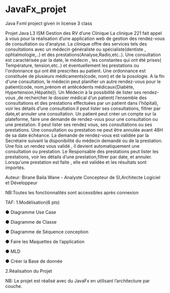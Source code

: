 # JavaFx_projet
Java Fxml project given in license 3 class

  Projet Java L3 ISM
Gestion des RV d’une Clinique La clinique 221 fait appel à vous pour la réalisation d’une application web de 
gestion des rendez-vous de consultation ou d’analyse. La clinique offre des services tels des consultations avec 
un médecin généraliste ou spécialiste(dentiste , ophtalmologie,..) et des prestations(Analyse,Radio,etc..).
Une consultation est caractérisée par la date, le médecin , les constantes qui ont été prises( Température, 
tension,etc..) et éventuellement les prestations ou l'ordonnance qui ont été prescrites au patient.
Une ordonnance est constituée de plusieurs médicaments(code, nom) et de la posologie. A la fin d'une consultation,
le médecin peut planifier un autre rendez-vous pour le patient(code, nom,prénom et antécédents médicaux{Diabète,
Hypertension,Hépatite}). Un Médecin à la possibilité de lister ses rendez-vous ,de rechercher le dossier médical
d’un patient( l’ensemble des consultations et des prestations effectuées par un patient dans l'hôpital), voir les détails 
d’une consultation.Il peut lister ses consultations, filtrer par date,et annuler une consultation.
Un patient peut créer un compte sur la plateforme, faire une demande de rendez-vous pour une consultation ou une prestation.
Il peut lister ses rendez vous, ses consultations ou ses prestations. Une consultation ou prestation ne peut être 
annulée avant 48H de sa date échéance. La demande de rendez-vous est validée par la Secrétaire suivant la
disponibilité du médecin demandé ou de la prestation. Une fois un rendez vous validé , il devient automatiquement
une consultation ou prestation. Le Responsable des prestations peut lister les prestations, voir les
détails d’une prestation,filtrer par date, et annuler.
Lorsqu'une prestation est faite , elle est validée et les résultats sont importés.

Auteur: Birane Baila Wane - Analyste Concepteur de SI,Architecte Logiciel et Développeur

NB:Toutes les fonctionnalités sont accessibles après connexion

TAF:
1.Modélisation(6 pts)

  ● Diagramme Use Case
  
  ● Diagramme de Classe
  
  ● Diagramme de Séquence conception
  
  ● Faire les Maquettes de l’application
  
  ● MLD
  
  ● Créer la Base de donnée

2.Réalisation du Projet

NB: Le projet est réalisé avec du JavaFx en utilisant l’architecture par couche.
